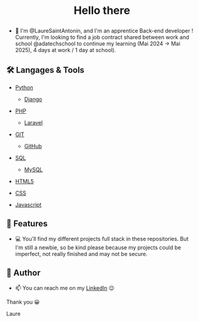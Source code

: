 # <p align="center">Hello there</p>

- 👋 I'm @LaureSaintAntonin, and I'm an apprentice Back-end developer ! Currently,
I'm looking to find a job contract shared between work and school @adatechschool to
continue my learning (Mai 2024 -> Mai 2025), 4 days at work / 1 day at school).


## 🛠️ Langages & Tools
- [Python](https://www.python.org//)
    - [Django](https://www.djangoproject.com//)
- [PHP](https://www.php.net/manual/fr/intro-whatis.php/)
    - [Laravel](https://laravel.com/)
- [GIT](https://git-scm.com/)
    - [GitHub](https://github.com/)
- [SQL](https://sql.sh/)
    - [MySQL](https://www.mysql.com/fr/)
 
- [HTML5](https://fr.wikipedia.org/wiki/HTML5/)
- [CSS](https://fr.wikipedia.org/wiki/Feuilles_de_style_en_cascade/)
- [Javascript](https://fr.wikipedia.org/wiki/JavaScript/)



## 🧐 Features    
- 💻 You'll find my different projects full stack in these repositories. But I'm still a
newbie, so be kind please because my projects could be imperfect, not really finished and may not be secure. 


## 🙇 Author

        

- 📫 You can reach me on my 
[LinkedIn](https://www.linkedin.com/in/lauresaintantonin/)
         😉
        



Thank you 😀

Laure
